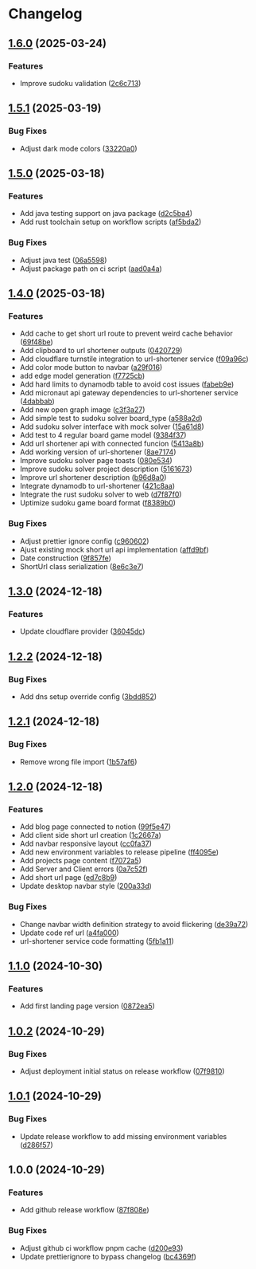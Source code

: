 # Changelog

## [1.6.0](https://github.com/worgho2/worgho2/compare/v1.5.1...v1.6.0) (2025-03-24)


### Features

* Improve sudoku validation ([2c6c713](https://github.com/worgho2/worgho2/commit/2c6c71392b9c8e2f4b02c110441491c463d16012))

## [1.5.1](https://github.com/worgho2/worgho2/compare/v1.5.0...v1.5.1) (2025-03-19)


### Bug Fixes

* Adjust dark mode colors ([33220a0](https://github.com/worgho2/worgho2/commit/33220a01aa59c4f3a2e19e703e5dda71d77a46fc))

## [1.5.0](https://github.com/worgho2/worgho2/compare/v1.4.0...v1.5.0) (2025-03-18)


### Features

* Add java testing support on java package ([d2c5ba4](https://github.com/worgho2/worgho2/commit/d2c5ba429c60300bfbed70d6124f49d2e61a50a3))
* Add rust toolchain setup on workflow scripts ([af5bda2](https://github.com/worgho2/worgho2/commit/af5bda20e7609aaaab278be5a42e160daccb9788))


### Bug Fixes

* Adjust java test ([06a5598](https://github.com/worgho2/worgho2/commit/06a55984f5650ab43afa9262c3f6f06863fa7c4e))
* Adjust package path on ci script ([aad0a4a](https://github.com/worgho2/worgho2/commit/aad0a4af2b26bd69a145c33ec15d2aa95b946f3c))

## [1.4.0](https://github.com/worgho2/worgho2/compare/v1.3.0...v1.4.0) (2025-03-18)


### Features

* Add cache to get short url route to prevent weird cache behavior ([69f48be](https://github.com/worgho2/worgho2/commit/69f48bee05f8441a0067bf1d30c249b774389b30))
* Add clipboard to url shortener outputs ([0420729](https://github.com/worgho2/worgho2/commit/0420729c018e252cd2daad6be7531959face9f8a))
* Add cloudflare turnstile integration to url-shortener service ([f09a96c](https://github.com/worgho2/worgho2/commit/f09a96ceb3ecd10026cb28773d2a842e8b28a591))
* Add color mode button to navbar ([a29f016](https://github.com/worgho2/worgho2/commit/a29f0164f2c48654bb9c3475c931810883d98391))
* add edge model generation ([f7725cb](https://github.com/worgho2/worgho2/commit/f7725cb36df1ca0de325658970adbd5428e88a02))
* Add hard limits to dynamodb table to avoid cost issues ([fabeb9e](https://github.com/worgho2/worgho2/commit/fabeb9e610c2cefc16978a99f781d94fd0cf4b14))
* Add micronaut api gateway dependencies to url-shortener service ([4dabbab](https://github.com/worgho2/worgho2/commit/4dabbab2c19773ae0115a62da4681cfb7e746765))
* Add new open graph image ([c3f3a27](https://github.com/worgho2/worgho2/commit/c3f3a27d50d95fc5f779aa6c65a4ac8b316ccaab))
* Add simple test to sudoku solver board_type ([a588a2d](https://github.com/worgho2/worgho2/commit/a588a2d4391547ce97a61b71cee3860bc0474f13))
* Add sudoku solver interface with mock solver ([15a61d8](https://github.com/worgho2/worgho2/commit/15a61d8b4722bced8df1b808736239ba639e1729))
* Add test to 4 regular board game model ([9384f37](https://github.com/worgho2/worgho2/commit/9384f372afaafc2b5ada134e795209f72218473e))
* Add url shortener api with connected funcion ([5413a8b](https://github.com/worgho2/worgho2/commit/5413a8b0f478311c5ff656bab601fdb164dfc6ef))
* Add working version of url-shortener ([8ae7174](https://github.com/worgho2/worgho2/commit/8ae7174e29a8eb274889201b452fbe8e5d169bc0))
* Improve sudoku solver page toasts ([080e534](https://github.com/worgho2/worgho2/commit/080e534c59be25d134e7e17eab0260953697d652))
* Improve sudoku solver project description ([5161673](https://github.com/worgho2/worgho2/commit/51616734495626dd79783d9cfceb3a87f618efba))
* Improve url shortener description ([b96d8a0](https://github.com/worgho2/worgho2/commit/b96d8a023d432a5e3474d153e3fe3890ed8ca56d))
* Integrate dynamodb to url-shortener ([421c8aa](https://github.com/worgho2/worgho2/commit/421c8aa2e3fa2db3b9950389e91031dafe34a272))
* Integrate the rust sudoku solver to web ([d7f87f0](https://github.com/worgho2/worgho2/commit/d7f87f0af435bc572dce79f046359298af88ffdf))
* Uptimize sudoku game board format ([f8389b0](https://github.com/worgho2/worgho2/commit/f8389b0a4290a163288f7066e095f3bf5a570c10))


### Bug Fixes

* Adjust prettier ignore config ([c960602](https://github.com/worgho2/worgho2/commit/c960602af2c07289c07d57f7a40ccfeaf3a703b1))
* Ajust existing mock short url api implementation ([affd9bf](https://github.com/worgho2/worgho2/commit/affd9bf8e2eaee482314e3a6cddbebd45de1dcb1))
* Date construction ([9f857fe](https://github.com/worgho2/worgho2/commit/9f857fe85c5dec6c835ced17afc9b72bf08ab181))
* ShortUrl class serialization ([8e6c3e7](https://github.com/worgho2/worgho2/commit/8e6c3e73f7ed750704e5c24dfa71b670a881c4c3))

## [1.3.0](https://github.com/worgho2/worgho2/compare/v1.2.2...v1.3.0) (2024-12-18)


### Features

* Update cloudflare provider ([36045dc](https://github.com/worgho2/worgho2/commit/36045dcf7d499fac282443fff62c55851e34497d))

## [1.2.2](https://github.com/worgho2/worgho2/compare/v1.2.1...v1.2.2) (2024-12-18)


### Bug Fixes

* Add dns setup override config ([3bdd852](https://github.com/worgho2/worgho2/commit/3bdd852ef1bd7bebb7db3981d01d8e628ba09ebd))

## [1.2.1](https://github.com/worgho2/worgho2/compare/v1.2.0...v1.2.1) (2024-12-18)


### Bug Fixes

* Remove wrong file import ([1b57af6](https://github.com/worgho2/worgho2/commit/1b57af670bab197621441ece23151329c709eaf3))

## [1.2.0](https://github.com/worgho2/worgho2/compare/v1.1.0...v1.2.0) (2024-12-18)


### Features

* Add blog page connected to notion ([99f5e47](https://github.com/worgho2/worgho2/commit/99f5e475bbada624a09a4f151dcdba4bf56eff7f))
* Add client side short url creation ([1c2667a](https://github.com/worgho2/worgho2/commit/1c2667a093ebb9450e8f30c29a17b247b76e9ccd))
* Add navbar responsive layout ([cc0fa37](https://github.com/worgho2/worgho2/commit/cc0fa37033415d6a3d94aacd351429774fbf6d81))
* Add new environment variables to release pipeline ([ff4095e](https://github.com/worgho2/worgho2/commit/ff4095ede691f33ff40e8642a01939f8c2e0cfaf))
* Add projects page content ([f7072a5](https://github.com/worgho2/worgho2/commit/f7072a5f05392b34cb44857dc7f4065a0e96a695))
* Add Server and Client errors ([0a7c52f](https://github.com/worgho2/worgho2/commit/0a7c52fe31b7073094163cc8cac9ec7a27911772))
* Add short url page ([ed7c8b9](https://github.com/worgho2/worgho2/commit/ed7c8b94f5028471e5e847f8ef130bc5e140a6f6))
* Update desktop navbar style ([200a33d](https://github.com/worgho2/worgho2/commit/200a33d260c3b7567463a5dea3cc82b4b3084bb1))


### Bug Fixes

* Change navbar width definition strategy to avoid flickering ([de39a72](https://github.com/worgho2/worgho2/commit/de39a72397f8f95878335a0675112b252deb911e))
* Update code ref url ([a4fa000](https://github.com/worgho2/worgho2/commit/a4fa0008bca7179273f50a55c8a9ef64a880385c))
* url-shortener service code formatting ([5fb1a11](https://github.com/worgho2/worgho2/commit/5fb1a11da0fee9a9881c085255b216feb6a00c93))

## [1.1.0](https://github.com/worgho2/worgho2/compare/v1.0.2...v1.1.0) (2024-10-30)


### Features

* Add first landing page version ([0872ea5](https://github.com/worgho2/worgho2/commit/0872ea58d4f18541cb5ad3374e1c398666a099a9))

## [1.0.2](https://github.com/worgho2/worgho2/compare/v1.0.1...v1.0.2) (2024-10-29)


### Bug Fixes

* Adjust deployment initial status on release workflow ([07f9810](https://github.com/worgho2/worgho2/commit/07f981002bc733d82628b41a53820ed1c35ad74a))

## [1.0.1](https://github.com/worgho2/worgho2/compare/v1.0.0...v1.0.1) (2024-10-29)


### Bug Fixes

* Update release workflow to add missing environment variables ([d286f57](https://github.com/worgho2/worgho2/commit/d286f57eed8757ffe8dd606dfeff7a164bd1f6f8))

## 1.0.0 (2024-10-29)


### Features

* Add github release workflow ([87f808e](https://github.com/worgho2/worgho2/commit/87f808ee09075d778805c05e5c63f4e58f482e26))


### Bug Fixes

* Adjust github ci workflow pnpm cache ([d200e93](https://github.com/worgho2/worgho2/commit/d200e9395b97037eb516e8698bf6b16eb41e9f97))
* Update prettierignore to bypass changelog ([bc4369f](https://github.com/worgho2/worgho2/commit/bc4369fbd3aa61c825dc04d04f462530279017fc))
